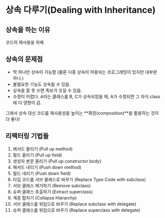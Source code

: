 # 상속 다루기(Dealing with Inheritance)

## 상속을 하는 이유
코드의 재사용을 위해


## 상속의 문제점
- 딱 하나만 상속이 가능함 (물론 다중 상속이 허용되는 프로그래밍이 있지만 대부분 하나.)
- 불필요한 기능도 상속될 수 있음. 
- 상속을 잘 못 쓰면 족보가 꼬일 수 있음. 
- 수정이 어렵다. A라는 클래스를 B, C가 상속되었을 때, A가 수정되면 그 자식 class에 다 영향이 감. 

그래서 상속 대신 코드를 재사용성을 높이는 **확장(composition)**을 활용하는 것이 더 좋다!



## 리팩터링 기법들 
1. 메서드 올리기 (Pull up method)
2. 필드 올리기 (Pull up field)
3. 생성자 본문 올리기 (Pull up constructor body)
4. 매서드 내리기 (Push down method)
5. 필드 내리기 (Push down field) 
6. 타입 코드를 서브 클래스로 바꾸기 (Replace Type Code with subclass)
7. 서브 클래스 제거하기 (Remove subclass)
8. 슈퍼 클래스 추출하기 (Extract superclass)
9. 계층 합치기 (Collapse Hierarchy)
10. 서브 클래스를 위임으로 바꾸기 (Replace subclass with delegate)
11. 슈퍼 클래스를 위임으로 바꾸기 (Replace superclass with delegate)